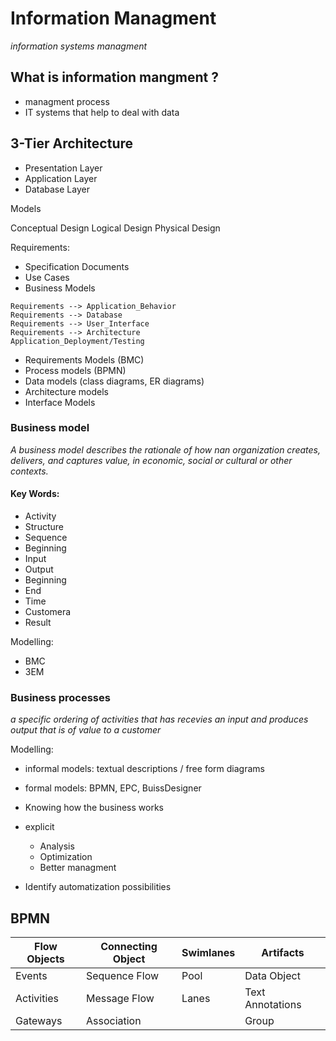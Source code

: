 # Information Managment
*information systems managment*

## What is information mangment ?
+ managment process
+ IT systems that help to deal with data

## 3-Tier Architecture 
+ Presentation Layer
+ Application Layer
+ Database Layer

Models

Conceptual Design
Logical Design
Physical Design

Requirements:
+ Specification Documents
+ Use Cases
+ Business Models

```mermaid
Requirements --> Application_Behavior
Requirements --> Database
Requirements --> User_Interface
Requirements --> Architecture
Application_Deployment/Testing
```

+ Requirements Models (BMC)
+ Process models (BPMN)
+ Data models (class diagrams, ER diagrams)
+ Architecture models 
+ Interface Models

### Business model
*A business model describes the rationale of how nan organization creates, delivers, and captures value, in economic, social or cultural or other contexts.*

#### Key Words:
+ Activity
+ Structure
+ Sequence
+ Beginning
+ Input
+ Output
+ Beginning
+ End
+ Time
+ Customera
+ Result

Modelling:
+ BMC
+ 3EM

### Business processes
*a specific ordering of activities that has recevies an input and produces output that is of value to a customer*

Modelling:
+ informal models: textual descriptions / free form diagrams
+ formal models: BPMN, EPC, BuissDesigner


+ Knowing how the business works
+ explicit
    + Analysis
    + Optimization
    + Better managment
+ Identify automatization possibilities

## BPMN

| Flow Objects | Connecting Object | Swimlanes | Artifacts |
| ---------- | --------------- | -------  | -------  |
| Events | Sequence Flow | Pool | Data Object |
| Activities | Message Flow | Lanes | Text Annotations |
| Gateways | Association | | Group |